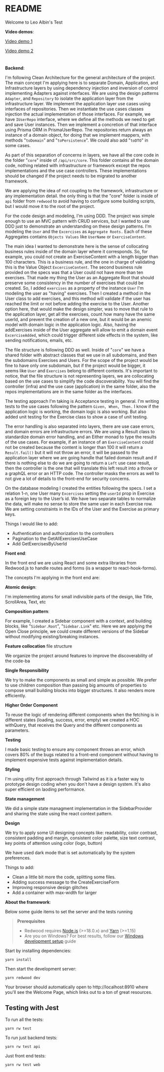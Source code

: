 # README

Welcome to Leo Albin's Test

**Video demos**:

[Video demo 1](https://www.loom.com/share/8eace1b4856b4ed880cc5005ee048c2d)

[Video demo 2](https://www.loom.com/share/46c275d0b6594f9a8708412b6875a6e5)

#
#

**Backend**:

I'm following Clean Architecture for the general architecture of the project. The main concept I'm applying here is to separate Domain, Application, and Infrastructure layers by using dependency injection and inversion of control implementing Adapters against interfaces. We are using the design patterns `Adapter`, and `Repository` to isolate the application layer from the infrastructure layer. We implement the application layer use cases using interfaces of repositories. Then we instantiate the use cases classes injection the actual implementation of those interfaces. For example, we have `IUserRepo` interface, where we define all the methods we need to get and save User instances. Then we implement a concretion of that interface using Prisma ORM in PrismaUserRepo. The repositories return always an instance of a domain object, for doing that we implement mappers, with methods "`toDomain`" and "`toPersistence`". We could also add "`toDTO`" in some cases.

As part of this separation of concerns in layers, we have all the core code in the folder "`core`" inside of `/api/src/core`. This folder contains all the domain code, nothing related with infrastructure or framework except the repos implementations and the use case controllers. These implementations should be changed if the project needs to be migrated to another framework.

We are applying the idea of not coupling to the framework, infrastructure or any implementation detail. the only thing is that the "core" folder is inside of `api` folder from `redwood` to avoid having to configure some building scripts, but I would move it to the root of the project.

For the code design and modeling, I'm using DDD. The project was simple enough to use an MVC pattern with CRUD services, but I wanted to use DDD just to demonstrate an understanding on these design patterns. I'm modeling the `User` and the `Excercises` as `Aggregate Roots.` Each of these Aggregates contains `Objects Values` like `UserName` or `ExerciseContent`.

The main idea I wanted to demonstrate here is the sense of collocating business rules inside of the domain layer where it corresponds. So, for example, you could not create an ExerciseContent with a length bigger than 100 characters. This is a business rule, and the one in charge of validating this is the Value Object `ExcerciseContent`. The second business rule provided on the specs was that a User could not have more than ten exercises. That made my thing the User as an Aggregate Root that should preserve some consistency in the number of exercises that could be created. So, I added `exercises` as a property of the instance `User` I'm modeling the user as "having" exercises. Then I created a method in the User class to add exercises, and this method will validate if the user has reached the limit or not before adding the exercise to the User. Another option here, that would make the design simpler, was to move that rule to the application layer, get all the exercises, count how many have the same userId, and prevent the creation of a new one, but it would be an anemic model with domain logic in the application logic. Also, having the addExercises inside of the User aggregate will allow to emit a domain event `ExcerciseAdded`, which could trigger different side effects in the system, like sending notifications, emails, etc.

The file structure is following DDD as well. Inside of "`core`" we have a shared folder with abstract classes that we use in all subdomains, and then the subdomains Exercises and Users. For the scope of the project would be fine to have only one subdomain, but if the project would be bigger, it seems like `User` and `Exercises` belong to different contexts. It's important to notice, that the file structure is not representing layers, we are collocating based on the use cases to simplify the code discoverability. You will find the controller (infra) and the use case (application) in the same folder, also the repos implementations are in the same folder as the interfaces.

The testing approach I'm taking is Acceptance testing in general. I'm writing tests to the use cases following the pattern `Given, When, Then.` I know if the application logic is working, the domain logic is also working. But also added unit testing for the Exercise class to show a case of unit testing.

The error handling is also separated into layers, there are use case errors, and domain errors are infrastructure errors. We are using a Result class to standardize domain error handling, and an Either monad to type the results of the use cases. For example, if an instance of an `ExerciseContent` could not be created because the content is longer than 100 it will return a `Result.fail()` but it will not throw an error, it will be passed to the application layer where we are going handle that failed domain result and if there is nothing else to do we are going to return a `Left` use case result, then the controller is the one that will translate this left result into a throw or a graphQL error or an HTTP code. The controller masks the errors as well to not give a lot of details to the front-end for security concerns.

On the database modeling I created the entities following the specs. I set a relation 1-n, one User many `Excercises` setting the `userId` prop in Exercise as a foreign key to the User’s id. We have two separate tables to normalize the data, will make no sense to store the same user in each Exercise row. We are setting constraints in the IDs of the User and the Exercise as primary keys.

Things I would like to add:

- Authentication and authorization to the controllers
- Pagination to the GetAllExercisesUseCase
- Add GetExercisesByUserId

**Front end**:

In the front end we are using React and some extra libraries from Redwood.js to handle routes and forms (is a wrapper to react-hook-forms).

The concepts I'm applying in the front end are:

**Atomic design**:

I'm implementing atoms for small indivisible parts of the design, like Title, ScrollArea, Text, etc

**Composition pattern**:

For example, I created a Sidebar component with a context, and building blocks, like "`Sidebar.Root`", "`Sidebar.Link`" etc. Here we are applying the Open Close principle, we could create different versions of the Sidebar without modifying existing/breaking instances.

**Feature collocation** file structure

We organize the project around features to improve the discoverability of the code-ba

**Single Responsibility**

We try to make the components as small and simple as possible. We prefer to use children composition than passing big amounts of properties to compose small building blocks into bigger structures. It also renders more efficiently.

**Higher Order Component**

To reuse the logic of rendering different components when the fetching is in different states (loading, success, error, empty) we created a HOC withQuery, that receives the Query and the different components as parameters.

**Testing**

I made basic testing to ensure any component throws an error, which covers 80% of the bugs related to a front-end component without having to implement expensive tests against implementation details.

**Styling**

I'm using utlity first approach through Tailwind as it is a faster way to prototype design coding when you don't have a design system. It's also super efficient on laoding performance.

**State management**

We did a simple state managment implementation in the SidebarProvider and sharing the state using the react context pattern.

**Design**

We try to apply some UI designing concepts like: readability, color contrast, consistent padding and margin, consistent color palette, size text contrast, key points of attention using color (logo, button)

We have used dark mode that is set automatically by the system preferences.

Things to add:

- Clean a little bit more the code, splitting some files.
- Adding success message to the CreateExerciseForm
- Improving responsive design glitches
- Add a container with max-width for larger


**About the framework**:

Below some guide items to set the server and the tests running

> **Prerequisites**
>
> - Redwood requires [Node.js](https://nodejs.org/en/) (>=18.0.x) and [Yarn](https://yarnpkg.com/) (>=1.15)
> - Are you on Windows? For best results, follow our [Windows development setup](https://redwoodjs.com/docs/how-to/windows-development-setup) guide

Start by installing dependencies:

```
yarn install
```

Then start the development server:

```
yarn redwood dev
```

Your browser should automatically open to http://localhost:8910 where you'll see the Welcome Page, which links out to a ton of great resources.


## Testing with Jest

To run all the tests:

```
yarn rw test
```

To run just backend tests:


```
yarn rw test api
```

Just front end tests:

```
yarn rw test web
```
